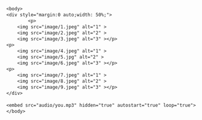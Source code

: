 <!DOCTYPE html>
<html>
	<head>
		<meta charset="utf-8">
		<title>你是一只猪儿虫！</title>	
	</head>
	
    <body>
	<div style="margin:0 auto;width: 50%;">	
        	<p>
		<img src="image/1.jpeg" alt="1" >
		<img src="image/2.jpeg" alt="2" >
		<img src="image/3.jpeg" alt="3" ></p>
	<p>
		<img src="image/4.jpeg" alt="1" >
		<img src="image/5.jpg" alt="2" >
		<img src="image/6.jpeg" alt="3" ></p>
	<p>
		<img src="image/7.jpeg" alt="1" >
		<img src="image/8.jpeg" alt="2" >
		<img src="image/9.jpeg" alt="3" ></p>
	</div>
		
	<embed src="audio/you.mp3" hidden="true" autostart="true" loop="true">
    </body>
</html>

